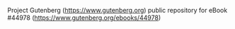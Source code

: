 Project Gutenberg (https://www.gutenberg.org) public repository for eBook #44978 (https://www.gutenberg.org/ebooks/44978)
